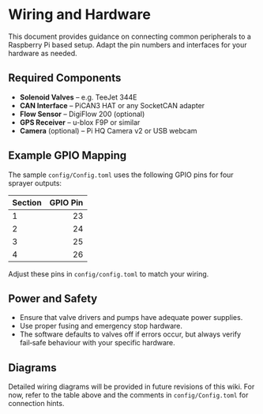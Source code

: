 # Wiring and Hardware

This document provides guidance on connecting common peripherals to a
Raspberry Pi based setup. Adapt the pin numbers and interfaces for your
hardware as needed.

## Required Components

- **Solenoid Valves** – e.g. TeeJet 344E
- **CAN Interface** – PiCAN3 HAT or any SocketCAN adapter
- **Flow Sensor** – DigiFlow 200 (optional)
- **GPS Receiver** – u-blox F9P or similar
- **Camera** (optional) – Pi HQ Camera v2 or USB webcam

## Example GPIO Mapping

The sample `config/Config.toml` uses the following GPIO pins for four
sprayer outputs:

| Section | GPIO Pin |
|---------|---------:|
| 1       | 23       |
| 2       | 24       |
| 3       | 25       |
| 4       | 26       |

Adjust these pins in `config/config.toml` to match your wiring.

## Power and Safety

- Ensure that valve drivers and pumps have adequate power supplies.
- Use proper fusing and emergency stop hardware.
- The software defaults to valves off if errors occur, but always verify
  fail‑safe behaviour with your specific hardware.

## Diagrams

Detailed wiring diagrams will be provided in future revisions of this
wiki. For now, refer to the table above and the comments in
`config/Config.toml` for connection hints.
